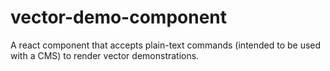 # vector-demo-component
A react component that accepts plain-text commands (intended to be used with a CMS) to render vector demonstrations.
